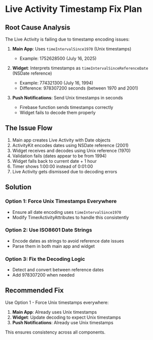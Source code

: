 # Live Activity Timestamp Fix Plan

## Root Cause Analysis

The Live Activity is failing due to timestamp encoding issues:

1. **Main App**: Uses `timeIntervalSince1970` (Unix timestamps)
   - Example: 1752628500 (July 16, 2025)

2. **Widget**: Interprets timestamps as `timeIntervalSinceReferenceDate` (NSDate reference)
   - Example: 774321300 (July 16, 1994)
   - Difference: 978307200 seconds (between 1970 and 2001)

3. **Push Notifications**: Send Unix timestamps in seconds
   - Firebase function sends timestamps correctly
   - Widget fails to decode them properly

## The Issue Flow

1. Main app creates Live Activity with Date objects
2. ActivityKit encodes dates using NSDate reference (2001)
3. Widget receives and decodes using Unix reference (1970)
4. Validation fails (dates appear to be from 1994)
5. Widget falls back to current date + 1 hour
6. Timer shows 1:00:00 instead of 0:01:00
7. Live Activity gets dismissed due to decoding errors

## Solution

### Option 1: Force Unix Timestamps Everywhere
- Ensure all date encoding uses `timeIntervalSince1970`
- Modify TimerActivityAttributes to handle this consistently

### Option 2: Use ISO8601 Date Strings
- Encode dates as strings to avoid reference date issues
- Parse them in both main app and widget

### Option 3: Fix the Decoding Logic
- Detect and convert between reference dates
- Add 978307200 when needed

## Recommended Fix

Use Option 1 - Force Unix timestamps everywhere:

1. **Main App**: Already uses Unix timestamps
2. **Widget**: Update decoding to expect Unix timestamps
3. **Push Notifications**: Already use Unix timestamps

This ensures consistency across all components.